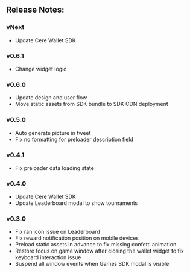 ## Release Notes:

### vNext

- Update Cere Wallet SDK

### v0.6.1

- Change widget logic

### v0.6.0

- Update design and user flow
- Move static assets from SDK bundle to SDK CDN deployment

### v0.5.0

- Auto generate picture in tweet
- Fix no formatting for preloader description field

### v0.4.1

- Fix preloader data loading state

### v0.4.0

- Update Cere Wallet SDK
- Update Leaderboard modal to show tournaments

### v0.3.0

- Fix ran icon issue on Leaderboard
- Fix reward notification position on mobile devices
- Preload static assets in advance to fix missing confetti animation
- Restore focus on game window after closing the wallet widget to fix keyboard interaction issue
- Suspend all window events when Games SDK modal is visible

